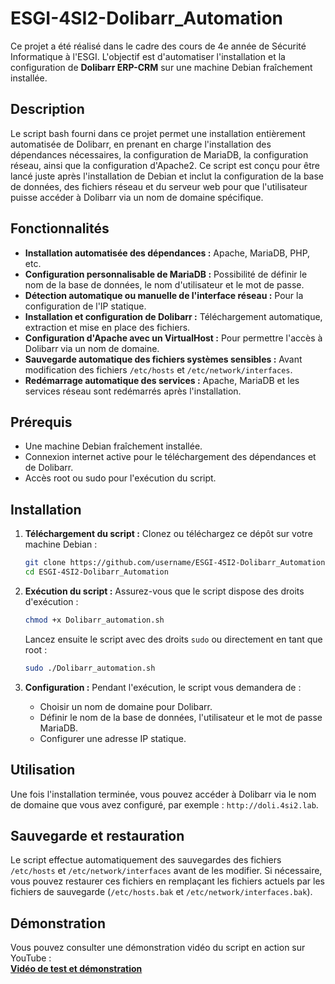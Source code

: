 # ESGI-4SI2-Dolibarr_Automation

Ce projet a été réalisé dans le cadre des cours de 4e année de Sécurité Informatique à l'ESGI. L'objectif est d'automatiser l'installation et la configuration de **Dolibarr ERP-CRM** sur une machine Debian fraîchement installée.

## Description

Le script bash fourni dans ce projet permet une installation entièrement automatisée de Dolibarr, en prenant en charge l'installation des dépendances nécessaires, la configuration de MariaDB, la configuration réseau, ainsi que la configuration d'Apache2. Ce script est conçu pour être lancé juste après l'installation de Debian et inclut la configuration de la base de données, des fichiers réseau et du serveur web pour que l'utilisateur puisse accéder à Dolibarr via un nom de domaine spécifique.

## Fonctionnalités
- **Installation automatisée des dépendances :** Apache, MariaDB, PHP, etc.
- **Configuration personnalisable de MariaDB :** Possibilité de définir le nom de la base de données, le nom d'utilisateur et le mot de passe.
- **Détection automatique ou manuelle de l'interface réseau :** Pour la configuration de l'IP statique.
- **Installation et configuration de Dolibarr :** Téléchargement automatique, extraction et mise en place des fichiers.
- **Configuration d'Apache avec un VirtualHost :** Pour permettre l'accès à Dolibarr via un nom de domaine.
- **Sauvegarde automatique des fichiers systèmes sensibles :** Avant modification des fichiers `/etc/hosts` et `/etc/network/interfaces`.
- **Redémarrage automatique des services :** Apache, MariaDB et les services réseau sont redémarrés après l'installation.

## Prérequis
- Une machine Debian fraîchement installée.
- Connexion internet active pour le téléchargement des dépendances et de Dolibarr.
- Accès root ou sudo pour l'exécution du script.

## Installation

1. **Téléchargement du script :**
   Clonez ou téléchargez ce dépôt sur votre machine Debian :
   ```bash
   git clone https://github.com/username/ESGI-4SI2-Dolibarr_Automation.git
   cd ESGI-4SI2-Dolibarr_Automation
   ```

2. **Exécution du script :**
   Assurez-vous que le script dispose des droits d'exécution :
   ```bash
   chmod +x Dolibarr_automation.sh
   ```

   Lancez ensuite le script avec des droits `sudo` ou directement en tant que root :
   ```bash
   sudo ./Dolibarr_automation.sh
   ```

3. **Configuration :**
   Pendant l'exécution, le script vous demandera de :
   - Choisir un nom de domaine pour Dolibarr.
   - Définir le nom de la base de données, l'utilisateur et le mot de passe MariaDB.
   - Configurer une adresse IP statique.

## Utilisation
Une fois l'installation terminée, vous pouvez accéder à Dolibarr via le nom de domaine que vous avez configuré, par exemple : `http://doli.4si2.lab`.

## Sauvegarde et restauration

Le script effectue automatiquement des sauvegardes des fichiers `/etc/hosts` et `/etc/network/interfaces` avant de les modifier. Si nécessaire, vous pouvez restaurer ces fichiers en remplaçant les fichiers actuels par les fichiers de sauvegarde (`/etc/hosts.bak` et `/etc/network/interfaces.bak`).

## Démonstration
Vous pouvez consulter une démonstration vidéo du script en action sur YouTube :  
[**Vidéo de test et démonstration**](https://youtu.be/Sc7pGvk3e3Y)